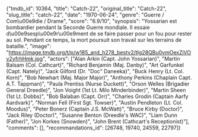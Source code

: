 {"tmdb_id": 10364, "title": "Catch-22", "original_title": "Catch-22", "slug_title": "catch-22", "date": "1970-06-24", "genre": "Guerre / Com\u00e9die / Drame", "score": "6.9/10", "synopsis": "Yossarian est bombardier pendant la Seconde Guerre mondiale. Il essaie d\u00e9sesp\u00e9r\u00e9ment de se faire passer pour un fou pour rester au sol. Pendant ce temps, la mort poursuit son travail sur les terrains de bataille.", "image": "https://image.tmdb.org/t/p/w185_and_h278_bestv2/tIg28QBu0vmOexZiVOv2vfrhHmk.jpg", "actors": ["Alan Arkin (Capt. John Yossarian)", "Martin Balsam (Col. Cathcart)", "Richard Benjamin (Maj. Danby)", "Art Garfunkel (Capt. Nately)", "Jack Gilford (Dr. \"Doc\" Daneeka)", "Buck Henry (Lt. Col. Korn)", "Bob Newhart (Maj. Major Major)", "Anthony Perkins (Chaplain Capt. A.T. Tappman)", "Paula Prentiss (Nurse Duckett)", "Orson Welles (Brigadier General Dreedle)", "Jon Voight (1st Lt. Milo Minderbinder)", "Martin Sheen (1st Lt. Dobbs)", "Bob Balaban (Capt. Orr)", "Charles Grodin (Captain Aarfy Aardvark)", "Norman Fell (First Sgt. Towser)", "Austin Pendleton (Lt. Col. Moodus)", "Peter Bonerz (Captain J.S. McWatt)", "Bruce Kirby (Doctor)", "Jack Riley (Doctor)", "Susanne Benton (Dreedle's WAC)", "Liam Dunn (Father)", "Jon Korkes (Snowden)", "John Brent (Cathcart's Receptionist)"], "comments": [], "recommandations_id": [26748, 19740, 24559, 22797]}